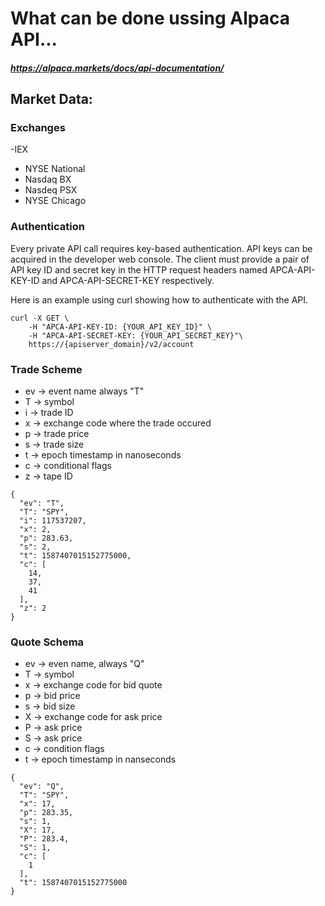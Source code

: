 # What can be done ussing Alpaca API...
##### https://alpaca.markets/docs/api-documentation/

## Market Data:

### Exchanges
-IEX
- NYSE National
- Nasdaq BX
- Nasdeq PSX
- NYSE Chicago

### Authentication
Every private API call requires key-based authentication. API keys can be acquired in the developer web console. The client must provide a pair of API key ID and secret key in the HTTP request headers named APCA-API-KEY-ID and APCA-API-SECRET-KEY respectively.

Here is an example using curl showing how to authenticate with the API.

```
curl -X GET \
    -H "APCA-API-KEY-ID: {YOUR_API_KEY_ID}" \
    -H "APCA-API-SECRET-KEY: {YOUR_API_SECRET_KEY}"\
    https://{apiserver_domain}/v2/account
```

### Trade Scheme
- ev -> event name always "T"
- T -> symbol
- i -> trade ID
- x -> exchange code where the trade occured
- p -> trade price
- s -> trade size
- t -> epoch timestamp in nanoseconds
- c -> conditional flags
- z -> tape ID

```
{
  "ev": "T",
  "T": "SPY",
  "i": 117537207,
  "x": 2,
  "p": 283.63,
  "s": 2,
  "t": 1587407015152775000,
  "c": [
    14,
    37,
    41
  ],
  "z": 2
}
```

### Quote Schema
- ev -> even name, always "Q"
- T -> symbol
- x -> exchange code for bid quote
- p -> bid price
- s -> bid size
- X -> exchange code for ask price
- P -> ask price
- S -> ask price
- c -> condition flags
- t -> epoch timestamp in nanseconds

```
{
  "ev": "Q",
  "T": "SPY",
  "x": 17,
  "p": 283.35,
  "s": 1,
  "X": 17,
  "P": 283.4,
  "S": 1,
  "c": [
    1
  ],
  "t": 1587407015152775000
}
``` 
